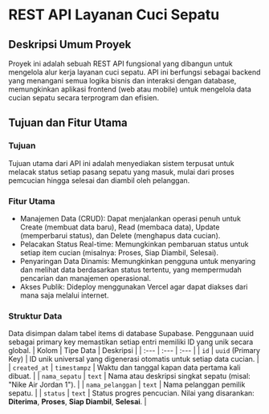 # REST API Layanan Cuci Sepatu 
## Deskripsi Umum Proyek
Proyek ini adalah sebuah REST API fungsional yang dibangun untuk mengelola alur kerja layanan cuci sepatu. API ini berfungsi sebagai backend yang menangani semua logika bisnis dan interaksi dengan database, memungkinkan aplikasi frontend (web atau mobile) untuk mengelola data cucian sepatu secara terprogram dan efisien.

## Tujuan dan Fitur Utama
### Tujuan
Tujuan utama dari API ini adalah menyediakan sistem terpusat untuk melacak status setiap pasang sepatu yang masuk, mulai dari proses pemcucian hingga selesai dan diambil oleh pelanggan.

### Fitur Utama
- Manajemen Data (CRUD): Dapat menjalankan operasi penuh untuk Create (membuat data baru), Read (membaca data), Update (memperbarui status), dan Delete (menghapus data cucian).
- Pelacakan Status Real-time: Memungkinkan pembaruan status untuk setiap item cucian (misalnya: Proses, Siap Diambil, Selesai).
- Penyaringan Data Dinamis: Memungkinkan pengguna untuk menyaring dan melihat data berdasarkan status tertentu, yang mempermudah pencarian dan manajemen operasional.
- Akses Publik: Dideploy menggunakan Vercel agar dapat diakses dari mana saja melalui internet.

### Struktur Data
Data disimpan dalam tabel items di database Supabase. Penggunaan uuid sebagai primary key memastikan setiap entri memiliki ID yang unik secara global.
| Kolom | Tipe Data | Deskripsi |
| :--- | :--- | :--- |
| `id` | `uuid` (Primary Key) | ID unik universal yang digenerasi otomatis untuk setiap data cucian. |
| `created_at` | `timestampz` | Waktu dan tanggal kapan data pertama kali dibuat. |
| `nama_sepatu` | `text` | Nama atau deskripsi singkat sepatu (misal: "Nike Air Jordan 1"). |
| `nama_pelanggan` | `text` | Nama pelanggan pemilik sepatu. |
| `status` | `text` | Status progres pencucian. Nilai yang disarankan: **Diterima**, **Proses**, **Siap Diambil**, **Selesai**. |
